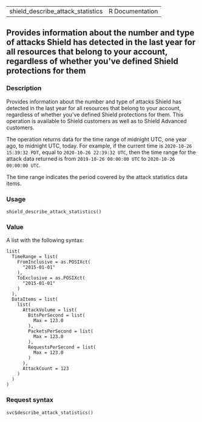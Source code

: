<table style="width: 100%;">
<tbody>
<tr class="odd">
<td>shield_describe_attack_statistics</td>
<td style="text-align: right;">R Documentation</td>
</tr>
</tbody>
</table>

## Provides information about the number and type of attacks Shield has detected in the last year for all resources that belong to your account, regardless of whether you've defined Shield protections for them

### Description

Provides information about the number and type of attacks Shield has
detected in the last year for all resources that belong to your account,
regardless of whether you've defined Shield protections for them. This
operation is available to Shield customers as well as to Shield Advanced
customers.

The operation returns data for the time range of midnight UTC, one year
ago, to midnight UTC, today. For example, if the current time is
`⁠2020-10-26 15:39:32 PDT⁠`, equal to `⁠2020-10-26 22:39:32 UTC⁠`, then the
time range for the attack data returned is from
`⁠2019-10-26 00:00:00 UTC⁠` to `⁠2020-10-26 00:00:00 UTC⁠`.

The time range indicates the period covered by the attack statistics
data items.

### Usage

    shield_describe_attack_statistics()

### Value

A list with the following syntax:

    list(
      TimeRange = list(
        FromInclusive = as.POSIXct(
          "2015-01-01"
        ),
        ToExclusive = as.POSIXct(
          "2015-01-01"
        )
      ),
      DataItems = list(
        list(
          AttackVolume = list(
            BitsPerSecond = list(
              Max = 123.0
            ),
            PacketsPerSecond = list(
              Max = 123.0
            ),
            RequestsPerSecond = list(
              Max = 123.0
            )
          ),
          AttackCount = 123
        )
      )
    )

### Request syntax

    svc$describe_attack_statistics()
